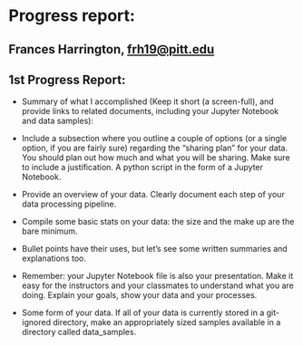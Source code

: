 # Progress report:
## Frances Harrington, frh19@pitt.edu
## 1st Progress Report:
- Summary of what I accomplished (Keep it short (a screen-full), and provide links to related documents, including your Jupyter Notebook and data samples): 

- Include a subsection where you outline a couple of options (or a single option, if you are fairly sure) regarding the “sharing plan” for your data. You should plan out how much and what you will be sharing. Make sure to include a justification.
A python script in the form of a Jupyter Notebook.

- Provide an overview of your data. Clearly document each step of your data processing pipeline.

- Compile some basic stats on your data: the size and the make up are the bare minimum.

- Bullet points have their uses, but let’s see some written summaries and explanations too.

- Remember: your Jupyter Notebook file is also your presentation. Make it easy for the instructors and your classmates to understand what you are doing. Explain your goals, show your data and your processes.

- Some form of your data. If all of your data is currently stored in a git-ignored directory, make an appropriately sized samples available in a directory called data_samples.